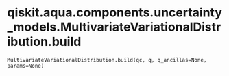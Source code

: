 # qiskit.aqua.components.uncertainty\_models.MultivariateVariationalDistribution.build

`MultivariateVariationalDistribution.build(qc, q, q_ancillas=None, params=None)`
